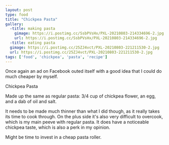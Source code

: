 ```yaml
---
layout: post
type: food
title: "Chickpea Pasta"
gallery:
  -title: making pasta
    gimage: https://i.postimg.cc/SsbPVsHx/PXL-20210803-214334696-2.jpg
    url: https://i.postimg.cc/SsbPVsHx/PXL-20210803-214334696-2.jpg
  -title: eating pasta
  gimage: https://i.postimg.cc/25ZJ4vct/PXL-20210803-221211530-2.jpg
  url: https://i.postimg.cc/25ZJ4vct/PXL-20210803-221211530-2.jpg
tags: ['food', 'chickpea', 'pasta', 'recipe']
---
```

Once again an ad on Facebook outed itself with a good idea that I could do much cheaper by myself.

Chickpea Pasta

Made up the same as regular pasta: 3/4 cup of chickpea flower, an egg, and a dab of oil and salt.  

It needs to be made much thinner than what I did though, as it really takes its time to cook through.  On the plus side it's also very difficult to overcook, which is my main peeve with regular pasta.  It does have a noticeable chickpea taste, which is also a perk in my opinion.

Might be time to invest in a cheap pasta roller.
